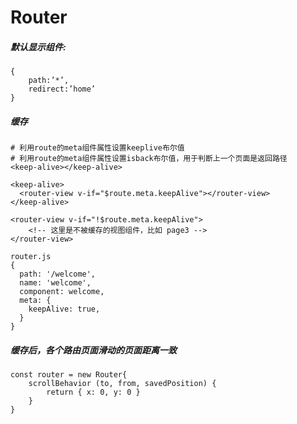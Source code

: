 # Router

##### 默认显示组件:
    {
        path:’*’,
        redirect:’home’
    }

##### 缓存
    # 利用route的meta组件属性设置keeplive布尔值
    # 利用route的meta组件属性设置isback布尔值，用于判断上一个页面是返回路径
    <keep-alive></keep-alive>
    
    <keep-alive>
      <router-view v-if="$route.meta.keepAlive"></router-view>
    </keep-alive>
    
    <router-view v-if="!$route.meta.keepAlive">
        <!-- 这里是不被缓存的视图组件，比如 page3 -->
    </router-view>
    
    router.js
    {
      path: '/welcome',
      name: 'welcome',
      component: welcome,
      meta: {
        keepAlive: true,
      }
    }

##### 缓存后，各个路由页面滑动的页面距离一致
    const router = new Router{
        scrollBehavior (to, from, savedPosition) {
            return { x: 0, y: 0 }
        }
    }
